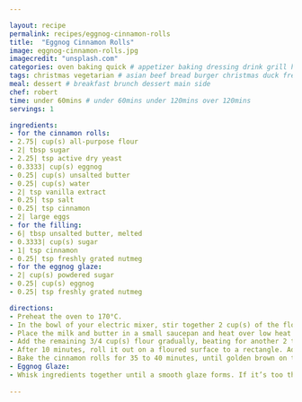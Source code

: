 ```yaml
---

layout: recipe
permalink: recipes/eggnog-cinnamon-rolls 
title:  "Eggnog Cinnamon Rolls"
image: eggnog-cinnamon-rolls.jpg 
imagecredit: "unsplash.com" 
categories: oven baking quick # appetizer baking dressing drink grill healthyish marinade oven pickling quick raw salad sandwich sauce snack soup
tags: christmas vegetarian # asian beef bread burger christmas duck french fruit indian italian mexican nuts pasta pork poultry rice seafood thanksgiving vegetarian
meal: dessert # breakfast brunch dessert main side
chef: robert 
time: under 60mins # under 60mins under 120mins over 120mins
servings: 1 

ingredients:
- for the cinnamon rolls:
- 2.75| cup(s) all-purpose flour
- 2| tbsp sugar
- 2.25| tsp active dry yeast
- 0.3333| cup(s) eggnog
- 0.25| cup(s) unsalted butter
- 0.25| cup(s) water
- 2| tsp vanilla extract
- 0.25| tsp salt
- 0.25| tsp cinnamon
- 2| large eggs
- for the filling:
- 6| tbsp unsalted butter, melted
- 0.3333| cup(s) sugar
- 1| tsp cinnamon
- 0.25| tsp freshly grated nutmeg
- for the eggnog glaze:
- 2| cup(s) powdered sugar
- 0.25| cup(s) eggnog
- 0.25| tsp freshly grated nutmeg

directions:
- Preheat the oven to 170°C.
- In the bowl of your electric mixer, stir together 2 cup(s) of the flour, sugar and yeast.
- Place the milk and butter in a small saucepan and heat over low heat just until the butter melts. Remove from the stovetop and let sit for 2 to 3 minutes, then stir in the water and vanilla extract. With the dough hook attached to your mixer, stir in the milk and butter mixture until combined. Add the salt, cinnamon and the eggs, one at a time, beating well after each addition. The dough will be very sticky. 
- Add the remaining 3/4 cup(s) flour gradually, beating for another 2 to 3 minutes until the dough comes together again. It should still be stick. Place it in a bowl and let it sit for 10 minutes.
- After 10 minutes, roll it out on a floured surface to a rectangle. Add the filling - add the melted butter on the dough. Whisk together the sugar, cinnamon and nutmeg and sprinkle it all over top. Starting with one of the long sides, roll it up tightly. Slice the roll into 1-inch cinnamon rolls. Place them in a baking dish. Let them sit for 5 minutes.
- Bake the cinnamon rolls for 35 to 40 minutes, until golden brown on top. Remove and cover with the eggnog glaze.
- Eggnog Glaze:
- Whisk ingredients together until a smooth glaze forms. If it’s too thick, add more eggnog 1 tsp at a time. If it’s too thin, whisk in more sugar a few tbsp at a time until desired consistency is reached.
 
--- 
```

